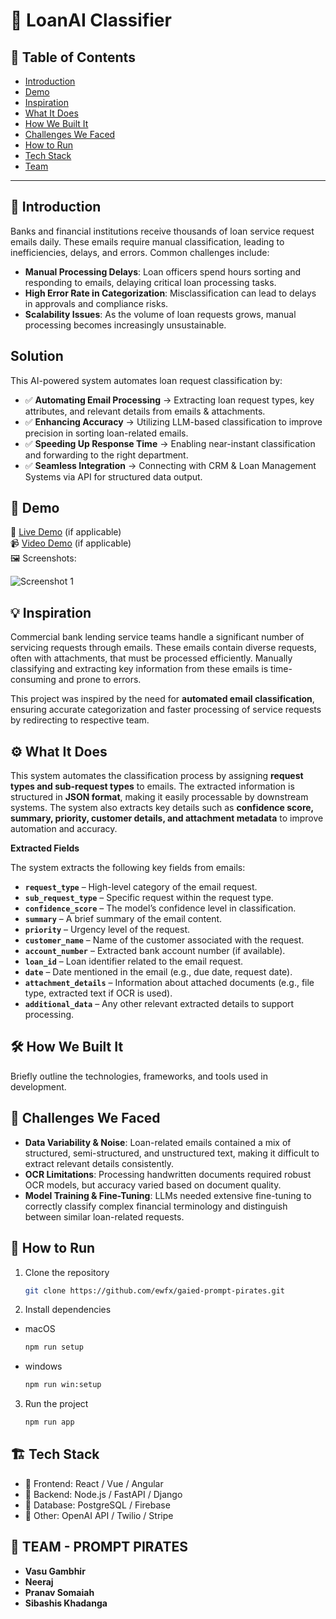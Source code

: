 # 🚀 LoanAI Classifier

## 📌 Table of Contents
- [Introduction](#introduction)
- [Demo](#demo)
- [Inspiration](#inspiration)
- [What It Does](#what-it-does)
- [How We Built It](#how-we-built-it)
- [Challenges We Faced](#challenges-we-faced)
- [How to Run](#how-to-run)
- [Tech Stack](#tech-stack)
- [Team](#team)

---

## 🎯 Introduction
Banks and financial institutions receive thousands of loan service request emails daily. These emails require manual classification, leading to inefficiencies, delays, and errors. Common challenges include:

- **Manual Processing Delays**: Loan officers spend hours sorting and responding to emails, delaying critical loan processing tasks.
- **High Error Rate in Categorization**: Misclassification can lead to delays in approvals and compliance risks.
- **Scalability Issues**: As the volume of loan requests grows, manual processing becomes increasingly unsustainable.

## Solution
This AI-powered system automates loan request classification by:

- ✅ **Automating Email Processing** → Extracting loan request types, key attributes, and relevant details from emails & attachments.
- ✅ **Enhancing Accuracy** → Utilizing LLM-based classification to improve precision in sorting loan-related emails.
- ✅ **Speeding Up Response Time** → Enabling near-instant classification and forwarding to the right department.
- ✅ **Seamless Integration** → Connecting with CRM & Loan Management Systems via API for structured data output.
## 🎥 Demo
🔗 [Live Demo](#) (if applicable)  
📹 [Video Demo](#) (if applicable)  
🖼️ Screenshots:

![Screenshot 1](link-to-image)

## 💡 Inspiration
Commercial bank lending service teams handle a significant number of servicing requests through emails. These emails contain diverse requests, often with attachments, that must be processed efficiently. Manually classifying and extracting key information from these emails is time-consuming and prone to errors.

This project was inspired by the need for **automated email classification**, ensuring accurate categorization and faster processing of service requests by redirecting to respective team.


## ⚙️ What It Does

This system automates the classification process by assigning **request types and sub-request types** to emails. The extracted information is structured in **JSON format**, making it easily processable by downstream systems. The system also extracts key details such as **confidence score, summary, priority, customer details, and attachment metadata** to improve automation and accuracy.


**Extracted Fields**

The system extracts the following key fields from emails:

- **`request_type`** – High-level category of the email request.
- **`sub_request_type`** – Specific request within the request type.
- **`confidence_score`** – The model’s confidence level in classification.
- **`summary`** – A brief summary of the email content.
- **`priority`** – Urgency level of the request.
- **`customer_name`** – Name of the customer associated with the request.
- **`account_number`** – Extracted bank account number (if available).
- **`loan_id`** – Loan identifier related to the email request.
- **`date`** – Date mentioned in the email (e.g., due date, request date).
- **`attachment_details`** – Information about attached documents (e.g., file type, extracted text if OCR is used).
- **`additional_data`** – Any other relevant extracted details to support processing.

## 🛠️ How We Built It
Briefly outline the technologies, frameworks, and tools used in development.

## 🚧 Challenges We Faced
- **Data Variability & Noise**: Loan-related emails contained a mix of structured, semi-structured, and unstructured text, making it difficult to extract relevant details consistently.
- **OCR Limitations**: Processing handwritten documents required robust OCR models, but accuracy varied based on document quality.
- **Model Training & Fine-Tuning**: LLMs needed extensive fine-tuning to correctly classify complex financial terminology and distinguish between similar loan-related requests.

## 🏃 How to Run
1. Clone the repository  
   ```sh
   git clone https://github.com/ewfx/gaied-prompt-pirates.git
   ```
2. Install dependencies 
- macOS 
   ```sh
   npm run setup 
   ```
- windows
   ```sh
   npm run win:setup 
   ```
3. Run the project  
   ```sh
   npm run app
   ```

## 🏗️ Tech Stack
- 🔹 Frontend: React / Vue / Angular
- 🔹 Backend: Node.js / FastAPI / Django
- 🔹 Database: PostgreSQL / Firebase
- 🔹 Other: OpenAI API / Twilio / Stripe

## 👥 TEAM - PROMPT PIRATES
- **Vasu Gambhir** 
- **Neeraj** 
- **Pranav Somaiah** 
- **Sibashis Khadanga** 
